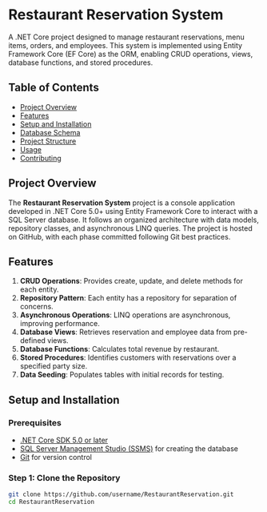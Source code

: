 # Restaurant Reservation System

A .NET Core project designed to manage restaurant reservations, menu items, orders, and employees. This system is implemented using Entity Framework Core (EF Core) as the ORM, enabling CRUD operations, views, database functions, and stored procedures.

## Table of Contents

- [Project Overview](#project-overview)
- [Features](#features)
- [Setup and Installation](#setup-and-installation)
- [Database Schema](#database-schema)
- [Project Structure](#project-structure)
- [Usage](#usage)
- [Contributing](#contributing)

## Project Overview

The **Restaurant Reservation System** project is a console application developed in .NET Core 5.0+ using Entity Framework Core to interact with a SQL Server database. It follows an organized architecture with data models, repository classes, and asynchronous LINQ queries. The project is hosted on GitHub, with each phase committed following Git best practices.

## Features

1. **CRUD Operations**: Provides create, update, and delete methods for each entity.
2. **Repository Pattern**: Each entity has a repository for separation of concerns.
3. **Asynchronous Operations**: LINQ operations are asynchronous, improving performance.
4. **Database Views**: Retrieves reservation and employee data from pre-defined views.
5. **Database Functions**: Calculates total revenue by restaurant.
6. **Stored Procedures**: Identifies customers with reservations over a specified party size.
7. **Data Seeding**: Populates tables with initial records for testing.

## Setup and Installation

### Prerequisites

- [.NET Core SDK 5.0 or later](https://dotnet.microsoft.com/download/dotnet/5.0)
- [SQL Server Management Studio (SSMS)](https://docs.microsoft.com/sql/ssms/download-sql-server-management-studio-ssms) for creating the database
- [Git](https://git-scm.com/) for version control

### Step 1: Clone the Repository

```bash
git clone https://github.com/username/RestaurantReservation.git
cd RestaurantReservation
